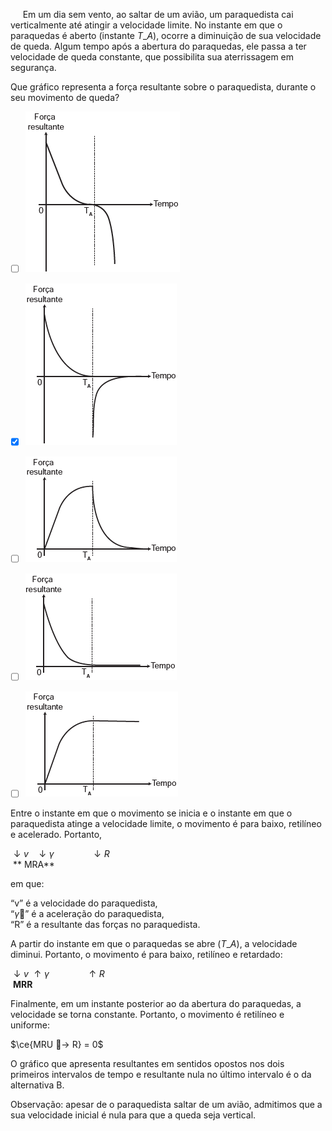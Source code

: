 

     Em um dia sem vento, ao saltar de um avião, um paraquedista cai verticalmente até atingir a velocidade limite. No instante em que o paraquedas é aberto (instante $T\_{A}$), ocorre a diminuição de sua velocidade de queda. Algum tempo após a abertura do paraquedas, ele passa a ter velocidade de queda constante, que possibilita sua aterrissagem em segurança.

Que gráfico representa a força resultante sobre o paraquedista, durante o seu movimento de queda?



- [ ] ![](77743c1b-e6e3-e8f4-2cc6-b0abe4375bde.png)
- [x] ![](41e26eb4-144e-2658-b747-b1851a86e292.png)
- [ ] ![](448d4f20-12b0-a121-5016-dc13616cda92.png)
- [ ] ![](3bdfc821-3c95-14ad-6e7e-847a24586d51.png)
- [ ] ![](acaa2775-3ab8-941e-6b52-80f872efcca9.png)


Entre o instante em que o movimento se inicia e o instante em que o paraquedista atinge a velocidade limite, o movimento é para baixo, retilíneo e acelerado. Portanto,

$\downarrow v$   $\downarrow \gamma$               $\downarrow R$\
 ** MRA**

em que:

“v” é a velocidade do paraquedista,\
“$\gamma$” é a aceleração do paraquedista,\
“R” é a resultante das forças no paraquedista.

A partir do instante em que o paraquedas se abre ($T\_{A}$), a velocidade diminui. Portanto, o movimento é para baixo, retilíneo e retardado:

$\downarrow v$ $\uparrow \gamma$               $\uparrow R$\
 **MRR**

Finalmente, em um instante posterior ao da abertura do paraquedas, a velocidade se torna constante. Portanto, o movimento é retilíneo e uniforme:

$\ce{MRU -> R} = 0$

O gráfico que apresenta resultantes em sentidos opostos nos dois primeiros intervalos de tempo e resultante nula no último intervalo é o da alternativa B.

Observação: apesar de o paraquedista saltar de um avião, admitimos que a sua velocidade inicial é nula para que a queda seja vertical.

        